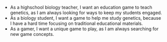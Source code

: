 - As a highschool biology teacher, I want an education game to teach genetics, as I am always looking for ways to keep my students engaged.
- As a biology student, I want a game to help me study genetics, because I have a hard time focusing on traditional educational materials.
- As a gamer, I want a unique game to play, as I am always searching for new game concepts.